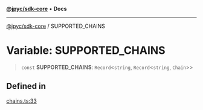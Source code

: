 [**@jpyc/sdk-core**](../README.md) • **Docs**

---

[@jpyc/sdk-core](../globals.md) / SUPPORTED_CHAINS

# Variable: SUPPORTED_CHAINS

> `const` **SUPPORTED_CHAINS**: `Record`\<`string`, `Record`\<`string`, `Chain`\>\>

## Defined in

[chains.ts:33](https://github.com/jcam1/sdks/blob/3c4d067b0c17fecc9e33503f90e696b032f41531/packages/core/src/chains.ts#L33)
